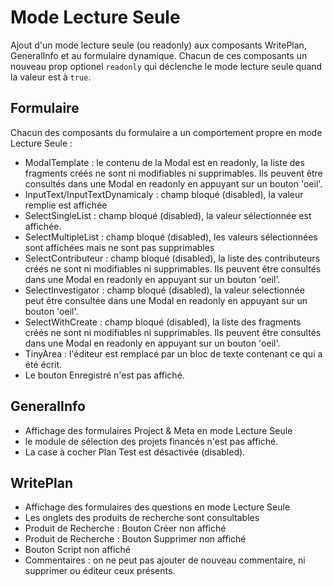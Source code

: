 # Mode Lecture Seule

Ajout d'un mode lecture seule (ou readonly) aux composants WritePlan, GeneralInfo et au formulaire dynamique.
Chacun de ces composants un nouveau prop optionel `readonly` qui déclenche le mode lecture seule quand la valeur est à `true`.

## Formulaire

Chacun des composants du formulaire a un comportement propre en mode Lecture Seule :

- ModalTemplate : le contenu de la Modal est en readonly, la liste des fragments créés ne sont ni modifiables ni supprimables. Ils peuvent être consultés dans une Modal en readonly en appuyant sur un bouton 'oeil'.
- InputText/InputTextDynamicaly : champ bloqué (disabled), la valeur remplie est affichée
- SelectSingleList : champ bloqué (disabled), la valeur sélectionnée est affichée.
- SelectMultipleList : champ bloqué (disabled), les valeurs sélectionnées sont affichées mais ne sont pas supprimables
- SelectContributeur : champ bloqué (disabled), la liste des contributeurs créés ne sont ni modifiables ni supprimables. Ils peuvent être consultés dans une Modal en readonly en appuyant sur un bouton 'oeil'.
- SelectInvestigator : champ bloqué (disabled), la valeur selectionnée peut être consultée dans une Modal en readonly en appuyant sur un bouton 'oeil'.
- SelectWithCreate : champ bloqué (disabled), la liste des fragments créés ne sont ni modifiables ni supprimables. Ils peuvent être consultés dans une Modal en readonly en appuyant sur un bouton 'oeil'.
- TinyArea : l'éditeur est remplacé par un bloc de texte contenant ce qui a été écrit.
- Le bouton Enregistré n'est pas affiché.

## GeneralInfo

- Affichage des formulaires Project & Meta en mode Lecture Seule
- le module de sélection des projets financés n'est pas affiché.
- La case à cocher Plan Test est désactivée (disabled).

## WritePlan

- Affichage des formulaires des questions en mode Lecture Seule
- Les onglets des produits de recherche sont consultables
- Produit de Recherche : Bouton Créer non affiché
- Produit de Recherche : Bouton Supprimer non affiché
- Bouton Script non affiché
- Commentaires : on ne peut pas ajouter de nouveau commentaire, ni supprimer ou éditeur ceux présents.
